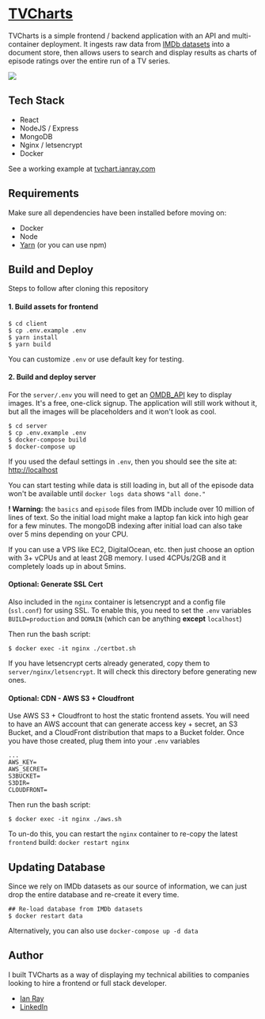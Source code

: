 # [TVCharts](https://tvchart.ianray.com/)

TVCharts is a simple frontend / backend application with an API and multi-container deployment. It ingests raw data from [IMDb datasets](https://www.imdb.com/interfaces/) into a document store, then allows users to search and display results as charts of episode ratings over the entire run of a TV series.

![](https://raw.githubusercontent.com/ianthekid/tvcharts/master/client/preview.webp)

## Tech Stack

* React
* NodeJS / Express
* MongoDB
* Nginx / letsencrypt
* Docker

See a working example at [tvchart.ianray.com](https://tvchart.ianray.com/)

## Requirements

Make sure all dependencies have been installed before moving on:

* Docker
* Node
* [Yarn](https://yarnpkg.com/en/docs/install) (or you can use npm)

## Build and Deploy

Steps to follow after cloning this repository

#### 1. Build assets for frontend
```shell
$ cd client
$ cp .env.example .env
$ yarn install
$ yarn build
```

You can customize `.env` or use default key for testing.

#### 2. Build and deploy server

For the `server/.env` you will need to get an [OMDB_API](http://www.omdbapi.com/apikey.aspx) key to display images. It's a free, one-click signup. The application will still work without it, but all the images will be placeholders and it won't look as cool.

```shell
$ cd server
$ cp .env.example .env
$ docker-compose build
$ docker-compose up
```

If you used the defaul settings in `.env`, then you should see the site at: [http://localhost](http://localhost)

You can start testing while data is still loading in, but all of the episode data won't be available until `docker logs data` shows `"all done."`

**! Warning:** the `basics` and `episode` files from IMDb include over 10 million of lines of text. So the initial load might make a laptop fan kick into high gear for a few minutes. The mongoDB indexing after initial load can also take over 5 mins depending on your CPU.

If you can use a VPS like EC2, DigitalOcean, etc. then just choose an option with 3+ vCPUs and at least 2GB memory. I used 4CPUs/2GB and it completely loads up in about 5mins.

#### Optional: Generate SSL Cert

Also included in the `nginx` container is letsencrypt and a config file (`ssl.conf`) for using SSL. To enable this, you need to set the `.env` variables `BUILD=production` and `DOMAIN` (which can be anything **except** `localhost`)

Then run the bash script:

```shell
$ docker exec -it nginx ./certbot.sh
```

If you have letsencrypt certs already generated, copy them to `server/nginx/letsencrypt`. It will check this directory before generating new ones.

#### Optional: CDN - AWS S3 + Cloudfront

Use AWS S3 + Cloudfront to host the static frontend assets. You will need to have an AWS account that can generate access key + secret, an S3 Bucket, and a CloudFront distribution that maps to a Bucket folder. Once you have those created, plug them into your `.env` variables

```
...
AWS_KEY=
AWS_SECRET=
S3BUCKET=
S3DIR=
CLOUDFRONT=
```

Then run the bash script:

```shell
$ docker exec -it nginx ./aws.sh
```

To un-do this, you can restart the `nginx` container to re-copy the latest `frontend` build: `docker restart nginx`

## Updating Database

Since we rely on IMDb datasets as our source of information, we can just drop the entire database and re-create it every time.

```shell
## Re-load database from IMDb datasets
$ docker restart data
```

Alternatively, you can also use `docker-compose up -d data`

## Author

I built TVCharts as a way of displaying my technical abilities to companies looking to hire a frontend or full stack developer.

* [Ian Ray](https://ianray.com/)
* [LinkedIn](https://www.linkedin.com/in/ianrray/)